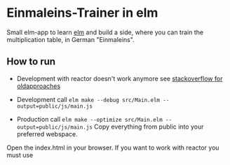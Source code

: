 # Einmaleins-Trainer in elm

Small elm-app to learn [elm](https://elm-lang.org/) and build a side, 
where you can train the multiplication table, 
in German "Einmaleins". 

## How to run
- Development with reactor doesn't work anymore see 
[stackoverflow for oldapproaches](https://stackoverflow.com/questions/41333765/using-elm-reactor-with-elm-embedded-in-html)

- Development call
`elm make --debug src/Main.elm --output=public/js/main.js`

- Production call
`elm make --optimize src/Main.elm --output=public/js/main.js`
Copy everything from public into your preferred webspace.

Open the index.html in your browser. If you want to work with reactor you must use
